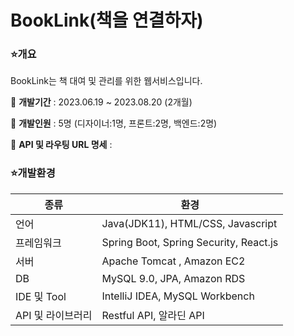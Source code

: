 
# BookLink(책을 연결하자)

### ⭐개요

BookLink는 책 대여 및 관리를 위한 웹서비스입니다.

📍 **개발기간** : 2023.06.19 ~ 2023.08.20 (2개월)

📍 **개발인원** : 5명 (디자이너:1명, 프론트:2명, 백엔드:2명)

📍 **API 및 라우팅 URL 명세** : 

### ⭐개발환경
|종류|환경|
|--|--|
|언어|Java(JDK11), HTML/CSS, Javascript|
|프레임워크|Spring Boot, Spring Security, React.js|
|서버|Apache Tomcat , Amazon EC2|
|DB|MySQL 9.0, JPA, Amazon RDS|
|IDE 및 Tool|IntelliJ IDEA, MySQL Workbench|
|API 및 라이브러리|Restful API, 알라딘 API|


